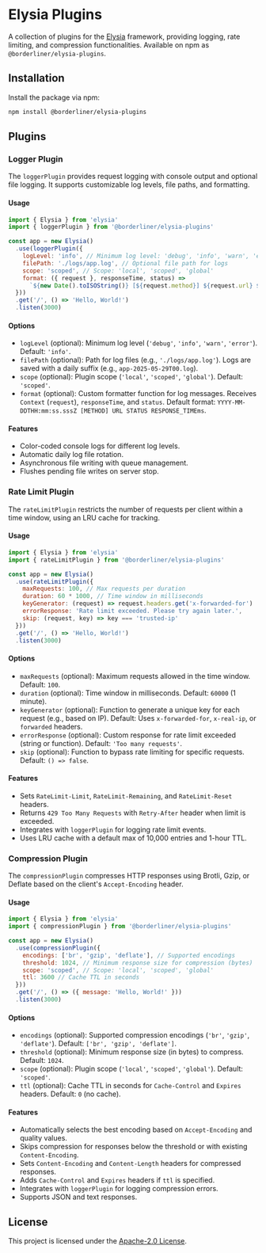 # Elysia Plugins

A collection of plugins for the [Elysia](https://elysiajs.com/) framework, providing logging, rate limiting, and compression functionalities. Available on npm as `@borderliner/elysia-plugins`.

## Installation

Install the package via npm:

```bash
npm install @borderliner/elysia-plugins
```

## Plugins

### Logger Plugin

The `loggerPlugin` provides request logging with console output and optional file logging. It supports customizable log levels, file paths, and formatting.

#### Usage

```javascript
import { Elysia } from 'elysia'
import { loggerPlugin } from '@borderliner/elysia-plugins'

const app = new Elysia()
  .use(loggerPlugin({
    logLevel: 'info', // Minimum log level: 'debug', 'info', 'warn', 'error'
    filePath: './logs/app.log', // Optional file path for logs
    scope: 'scoped', // Scope: 'local', 'scoped', 'global'
    format: ({ request }, responseTime, status) => 
      `${new Date().toISOString()} [${request.method}] ${request.url} ${status} ${responseTime.toFixed(2)}ms`
  }))
  .get('/', () => 'Hello, World!')
  .listen(3000)
```

#### Options

- `logLevel` (optional): Minimum log level (`'debug'`, `'info'`, `'warn'`, `'error'`). Default: `'info'`.
- `filePath` (optional): Path for log files (e.g., `'./logs/app.log'`). Logs are saved with a daily suffix (e.g., `app-2025-05-29T00.log`).
- `scope` (optional): Plugin scope (`'local'`, `'scoped'`, `'global'`). Default: `'scoped'`.
- `format` (optional): Custom formatter function for log messages. Receives `Context` (`request`), `responseTime`, and `status`. Default format: `YYYY-MM-DDTHH:mm:ss.sssZ [METHOD] URL STATUS RESPONSE_TIMEms`.

#### Features

- Color-coded console logs for different log levels.
- Automatic daily log file rotation.
- Asynchronous file writing with queue management.
- Flushes pending file writes on server stop.

### Rate Limit Plugin

The `rateLimitPlugin` restricts the number of requests per client within a time window, using an LRU cache for tracking.

#### Usage

```javascript
import { Elysia } from 'elysia'
import { rateLimitPlugin } from '@borderliner/elysia-plugins'

const app = new Elysia()
  .use(rateLimitPlugin({
    maxRequests: 100, // Max requests per duration
    duration: 60 * 1000, // Time window in milliseconds
    keyGenerator: (request) => request.headers.get('x-forwarded-for') || 'unknown',
    errorResponse: 'Rate limit exceeded. Please try again later.',
    skip: (request, key) => key === 'trusted-ip'
  }))
  .get('/', () => 'Hello, World!')
  .listen(3000)
```

#### Options

- `maxRequests` (optional): Maximum requests allowed in the time window. Default: `100`.
- `duration` (optional): Time window in milliseconds. Default: `60000` (1 minute).
- `keyGenerator` (optional): Function to generate a unique key for each request (e.g., based on IP). Default: Uses `x-forwarded-for`, `x-real-ip`, or `forwarded` headers.
- `errorResponse` (optional): Custom response for rate limit exceeded (string or function). Default: `'Too many requests'`.
- `skip` (optional): Function to bypass rate limiting for specific requests. Default: `() => false`.

#### Features

- Sets `RateLimit-Limit`, `RateLimit-Remaining`, and `RateLimit-Reset` headers.
- Returns `429 Too Many Requests` with `Retry-After` header when limit is exceeded.
- Integrates with `loggerPlugin` for logging rate limit events.
- Uses LRU cache with a default max of 10,000 entries and 1-hour TTL.

### Compression Plugin

The `compressionPlugin` compresses HTTP responses using Brotli, Gzip, or Deflate based on the client's `Accept-Encoding` header.

#### Usage

```javascript
import { Elysia } from 'elysia'
import { compressionPlugin } from '@borderliner/elysia-plugins'

const app = new Elysia()
  .use(compressionPlugin({
    encodings: ['br', 'gzip', 'deflate'], // Supported encodings
    threshold: 1024, // Minimum response size for compression (bytes)
    scope: 'scoped', // Scope: 'local', 'scoped', 'global'
    ttl: 3600 // Cache TTL in seconds
  }))
  .get('/', () => ({ message: 'Hello, World!' }))
  .listen(3000)
```

#### Options

- `encodings` (optional): Supported compression encodings (`'br'`, `'gzip'`, `'deflate'`). Default: `['br', 'gzip', 'deflate']`.
- `threshold` (optional): Minimum response size (in bytes) to compress. Default: `1024`.
- `scope` (optional): Plugin scope (`'local'`, `'scoped'`, `'global'`). Default: `'scoped'`.
- `ttl` (optional): Cache TTL in seconds for `Cache-Control` and `Expires` headers. Default: `0` (no cache).

#### Features

- Automatically selects the best encoding based on `Accept-Encoding` and quality values.
- Skips compression for responses below the threshold or with existing `Content-Encoding`.
- Sets `Content-Encoding` and `Content-Length` headers for compressed responses.
- Adds `Cache-Control` and `Expires` headers if `ttl` is specified.
- Integrates with `loggerPlugin` for logging compression errors.
- Supports JSON and text responses.

## License

This project is licensed under the [Apache-2.0 License](https://www.apache.org/licenses/LICENSE-2.0).

